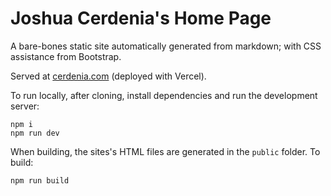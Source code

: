 # Joshua Cerdenia's Home Page

A bare-bones static site automatically generated from markdown; with CSS assistance from Bootstrap. 

Served at [cerdenia.com](https://cerdenia.com) (deployed with Vercel).

To run locally, after cloning, install dependencies and run the development server:

```
npm i
npm run dev
```

When building, the sites's HTML files are generated in the `public` folder. To build:

```
npm run build
```